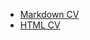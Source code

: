 + [Markdown СV](https://vorotyagina.github.io/rsschool-cv/cv)
+ [HTML CV](https://vorotyagina.github.io/rsschool-cv/)
